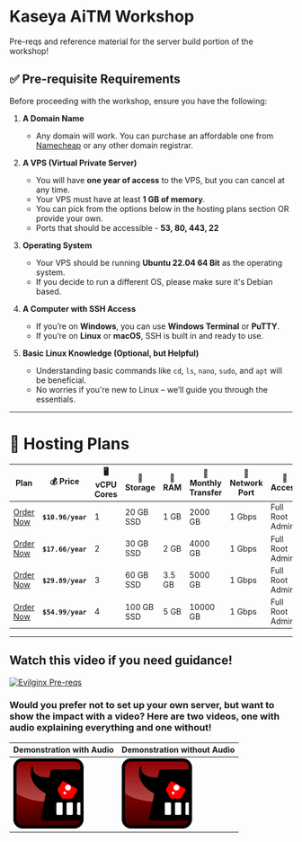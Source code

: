 # Kaseya AiTM Workshop
Pre-reqs and reference material for the server build portion of the workshop!

## ✅ Pre-requisite Requirements
Before proceeding with the workshop, ensure you have the following:

1. **A Domain Name**  
   - Any domain will work. You can purchase an affordable one from [Namecheap](https://www.namecheap.com/) or any other domain registrar.

2. **A VPS (Virtual Private Server)**  
   - You will have **one year of access** to the VPS, but you can cancel at any time.  
   - Your VPS must have at least **1 GB of memory**.  
   - You can pick from the options below in the hosting plans section OR provide your own.
   - Ports that should be accessible - **53, 80, 443, 22**

3. **Operating System**  
   - Your VPS should be running **Ubuntu 22.04 64 Bit** as the operating system.
   - If you decide to run a different OS, please make sure it's Debian based.

4. **A Computer with SSH Access**  
   - If you’re on **Windows**, you can use **Windows Terminal** or **PuTTY**.  
   - If you’re on **Linux** or **macOS**, SSH is built in and ready to use.

5. **Basic Linux Knowledge (Optional, but Helpful)**  
   - Understanding basic commands like `cd`, `ls`, `nano`, `sudo`, and `apt` will be beneficial.  
   - No worries if you're new to Linux – we’ll guide you through the essentials.

---

# 🚀 Hosting Plans

| Plan        | 💰 Price       | 🖥 vCPU Cores | 💾 Storage | 🧠 RAM  | 🔁 Monthly Transfer | 🚀 Network Port | 🔑 Access | 🌎 IPv4 Address | 
|---------------|--------------|-------------|------------|--------|------------------|--------------|----------|--------------|
|[Order Now](https://my.racknerd.com/aff.php?aff=10858&pid=912)  | **`$10.96/year`** | 1 | 20 GB SSD  | 1 GB   | 2000 GB          | 1 Gbps       | Full Root Admin | 1 Dedicated |
|[Order Now](https://my.racknerd.com/aff.php?aff=10858&pid=913)  | **`$17.66/year`** | 2 | 30 GB SSD  | 2 GB   | 4000 GB          | 1 Gbps       | Full Root Admin | 1 Dedicated |
|[Order Now](https://my.racknerd.com/aff.php?aff=10858&pid=914)  | **`$29.89/year`** | 3 | 60 GB SSD  | 3.5 GB | 5000 GB          | 1 Gbps       | Full Root Admin | 1 Dedicated |
|[Order Now](https://my.racknerd.com/aff.php?aff=10858&pid=915)  | **`$54.99/year`** | 4 | 100 GB SSD  | 5 GB | 10000 GB          | 1 Gbps       | Full Root Admin | 1 Dedicated |

---
## Watch this video if you need guidance!
[![Evilginx Pre-reqs](https://img.youtube.com/vi/oto4OCppBgo/0.jpg)](https://www.youtube.com/watch?v=oto4OCppBgo)


### Would you prefer not to set up your own server, but want to show the impact with a video?  Here are two videos, one with audio explaining everything and one without!
| Demonstration with Audio | Demonstration without Audio |
|--------------------------|-----------------------------|
| [![Evilginx with Audio](https://github.com/bjones-saasalerts/AiTM-Workshop/blob/main/evilginx.png)](https://itglue.wistia.com/medias/gdpjbz03x4) | [![Evilginx without Audio](https://github.com/bjones-saasalerts/AiTM-Workshop/blob/main/evilginx.png)](https://itglue.wistia.com/medias/4jwl4116m2) |

